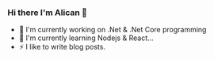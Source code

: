 ### Hi there I'm Alican 👋

- 🔭 I'm currently working on .Net & .Net Core programming
- 🌱 I'm currently learning Nodejs & React...
- ⚡ I like to write blog posts.

<!--
**alicancevik/alicancevik** is a ✨ _special_ ✨ repository because its `README.md` (this file) appears on your GitHub profile.

Here are some ideas to get you started:

- 🔭 I’m currently working on ...
- 🌱 I’m currently learning ...
- 👯 I’m looking to collaborate on ...
- 🤔 I’m looking for help with ...
- 💬 Ask me about ...
- 📫 How to reach me: ...
- 😄 Pronouns: ...
- ⚡ Fun fact: ...
-->
